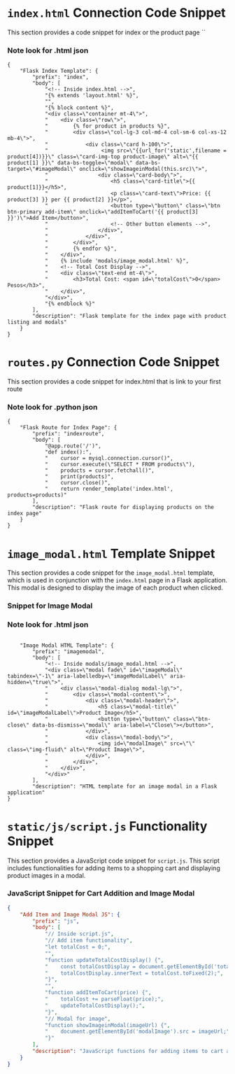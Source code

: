 # `index.html` Connection Code Snippet

This section provides a code snippet for index or the product page
``
### Note look for .html json
```
{
    "Flask Index Template": {
        "prefix": "index",
        "body": [
            "<!-- Inside index.html -->",
            "{% extends 'layout.html' %}",
            "",
            "{% block content %}",
            "<div class=\"container mt-4\">",
            "    <div class=\"row\">",
            "        {% for product in products %}",
            "        <div class=\"col-lg-3 col-md-4 col-sm-6 col-xs-12 mb-4\">",
            "            <div class=\"card h-100\">",
            "                 <img src=\"{{url_for('static',filename = product[4])}}\" class=\"card-img-top product-image\" alt=\"{{ product[1] }}\" data-bs-toggle=\"modal\" data-bs-target=\"#imageModal\" onclick=\"showImageinModal(this.src)\">",
            "                <div class=\"card-body\">",
            "                    <h5 class=\"card-title\">{{ product[1]}}</h5>",
            "                    <p class=\"card-text\">Price: {{ product[3] }} per {{ product[2] }}</p>",
            "                    <button type=\"button\" class=\"btn btn-primary add-item\" onclick=\"addItemToCart('{{ product[3] }}')\">Add Item</button>",
            "                    <!-- Other button elements -->",
            "                </div>",
            "            </div>",
            "        </div>",
            "        {% endfor %}",
            "    </div>",
            "    {% include 'modals/image_modal.html' %}",
            "    <!-- Total Cost Display -->",
            "    <div class=\"text-end mt-4\">",
            "        <h3>Total Cost: <span id=\"totalCost\">0</span> Pesos</h3>",
            "    </div>",
            "</div>",
            "{% endblock %}"
        ],
        "description": "Flask template for the index page with product listing and modals"
    }
}
```
# `routes.py` Connection Code Snippet

This section provides a code snippet for index.html that is link to your first route

### Note look for .python json
```
{
    "Flask Route for Index Page": {
        "prefix": "indexroute",
        "body": [
            "@app.route('/')",
            "def index():",
            "    cursor = mysql.connection.cursor()",
            "    cursor.execute(\"SELECT * FROM products\"),
            "    products = cursor.fetchall()",
            "    print(products)",
            "    cursor.close()",
            "    return render_template('index.html', products=products)"
        ],
        "description": "Flask route for displaying products on the index page"
    }
}
```
# `image_modal.html` Template Snippet

This section provides a code snippet for the `image_modal.html` template, which is used in conjunction with the `index.html` page in a Flask application. This modal is designed to display the image of each product when clicked.

### Snippet for Image Modal

### Note look for .html json
```

    "Image Modal HTML Template": {
        "prefix": "imagemodal",
        "body": [
            "<!-- Inside modals/image_modal.html -->",
            "<div class=\"modal fade\" id=\"imageModal\" tabindex=\"-1\" aria-labelledby=\"imageModalLabel\" aria-hidden=\"true\">",
            "    <div class=\"modal-dialog modal-lg\">",
            "        <div class=\"modal-content\">",
            "            <div class=\"modal-header\">",
            "                <h5 class=\"modal-title\" id=\"imageModalLabel\">Product Image</h5>",
            "                <button type=\"button\" class=\"btn-close\" data-bs-dismiss=\"modal\" aria-label=\"Close\"></button>",
            "            </div>",
            "            <div class=\"modal-body\">",
            "                <img id=\"modalImage\" src=\"\" class=\"img-fluid\" alt=\"Product Image\">",
            "            </div>",
            "        </div>",
            "    </div>",
            "</div>"
        ],
        "description": "HTML template for an image modal in a Flask application"
}
```
# `static/js/script.js` Functionality Snippet

This section provides a JavaScript code snippet for `script.js`. This script includes functionalities for adding items to a shopping cart and displaying product images in a modal.

### JavaScript Snippet for Cart Addition and Image Modal

```json
{
    "Add Item and Image Modal JS": {
        "prefix": "js",
        "body": [
            "// Inside script.js",
            "// Add item functionality",
            "let totalCost = 0;",
            "",
            "function updateTotalCostDisplay() {",
            "    const totalCostDisplay = document.getElementById('totalCost');",
            "    totalCostDisplay.innerText = totalCost.toFixed(2);",
            "}",
            "",
            "function addItemToCart(price) {",
            "    totalCost += parseFloat(price);",
            "    updateTotalCostDisplay();",
            "}",
            "// Modal for image",
            "function showImageinModal(imageUrl) {",
            "    document.getElementById('modalImage').src = imageUrl;",
            "}"
        ],
        "description": "JavaScript functions for adding items to cart and showing images in a modal"
    }
}
